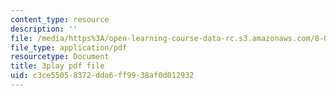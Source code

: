 ```yaml
---
content_type: resource
description: ''
file: /media/https%3A/open-learning-course-data-rc.s3.amazonaws.com/8-01sc-classical-mechanics-fall-2016/c3ce55058372dda6ff9938af0d012932_d9ugFckUBcg.pdf
file_type: application/pdf
resourcetype: Document
title: 3play pdf file
uid: c3ce5505-8372-dda6-ff99-38af0d012932
---
```

